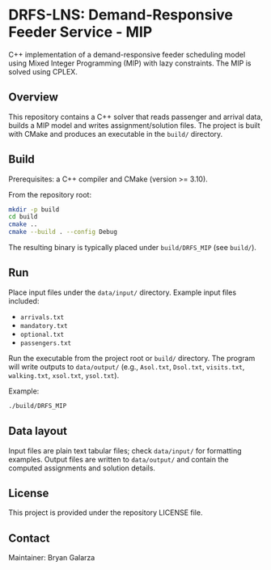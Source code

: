 # DRFS-LNS: Demand-Responsive Feeder Service - MIP 

C++ implementation of a demand-responsive feeder scheduling model using Mixed Integer Programming (MIP) with lazy constraints. The MIP is solved using CPLEX. 

## Overview

This repository contains a C++ solver that reads passenger and arrival data, builds a MIP model and writes assignment/solution files. The project is built with CMake and produces an executable in the `build/` directory.

## Build

Prerequisites: a C++ compiler and CMake (version >= 3.10).

From the repository root:

```bash
mkdir -p build
cd build
cmake ..
cmake --build . --config Debug
```

The resulting binary is typically placed under `build/DRFS_MIP` (see `build/`).

## Run

Place input files under the `data/input/` directory. Example input files included:

- `arrivals.txt`
- `mandatory.txt`
- `optional.txt`
- `passengers.txt`

Run the executable from the project root or `build/` directory. The program will write outputs to `data/output/` (e.g., `Asol.txt`, `Dsol.txt`, `visits.txt`, `walking.txt`, `xsol.txt`, `ysol.txt`).

Example:

```bash
./build/DRFS_MIP
```

## Data layout

Input files are plain text tabular files; check `data/input/` for formatting examples. Output files are written to `data/output/` and contain the computed assignments and solution details.

## License

This project is provided under the repository LICENSE file.

## Contact

Maintainer: Bryan Galarza
